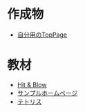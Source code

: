 # 作成物
- [自分用のTopPage](https://jkov-j.github.io/jkov-TopPage.github.io/)

# 教材
- [Hit &amp; Blow](https://jkov-j.github.io/jkov-HitandBlow.github.io/)
- [サンプルホームページ](https://jkov-j.github.io/jkov-sampleHTML.github.io/)
- [テトリス](https://jkov-j.github.io/jkov-Tetris.github.io/)